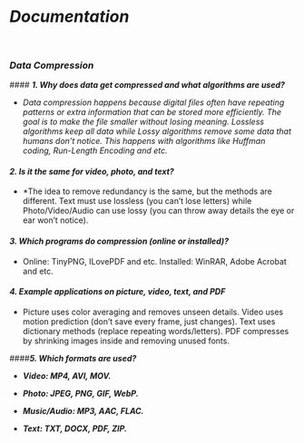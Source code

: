 

# ***Documentation***

<br>

### ***Data Compression***

#### ***1. Why does data get compressed and what algorithms are used?***

- *Data compression happens because digital files often have repeating patterns or extra information that can be stored more efficiently. The goal is to make the file smaller without losing meaning. Lossless algorithms keep all data while Lossy algorithms remove some data that humans don’t notice. This happens with algorithms like Huffman coding, Run-Length Encoding and etc.*

#### ***2. Is it the same for video, photo, and text?***
- *The idea to remove redundancy is the same, but the methods are different. Text must use lossless (you can’t lose letters) while Photo/Video/Audio can use lossy (you can throw away details the eye or ear won’t notice).

#### ***3. Which programs do compression (online or installed)?***

- Online: TinyPNG, ILovePDF and etc. Installed: WinRAR, Adobe Acrobat and etc.

#### ***4. Example applications on picture, video, text, and PDF***
- Picture uses color averaging and removes unseen details. Video uses motion prediction (don’t save every frame, just changes). Text uses dictionary methods (replace repeating words/letters). PDF compresses by shrinking images inside and removing unused fonts.


####***5. Which formats are used?***
- ***Video: MP4, AVI, MOV.***

- ***Photo: JPEG, PNG, GIF, WebP.***

- ***Music/Audio: MP3, AAC, FLAC.***

- ***Text: TXT, DOCX, PDF, ZIP.***
